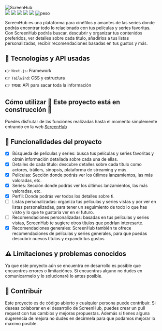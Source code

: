 ![ScreenHub](https://user-images.githubusercontent.com/74414226/234828667-c896d2dc-12c7-46f2-8085-ec8cbb18f685.svg)<br/>
![](https://img.shields.io/github/package-json/dependency-version/AitorMenacho/ScreenHub/next?color=4d4d4d&logo=Next.js)
![](https://img.shields.io/github/package-json/dependency-version/AitorMenacho/ScreenHub/react?color=61DAFB&logo=React)
![](https://img.shields.io/github/package-json/dependency-version/AitorMenacho/ScreenHub/tailwindcss?color=38B2AC&logo=Tailwindcss)
![](https://img.shields.io/github/package-json/dependency-version/AitorMenacho/ScreenHub/eslint?color=4B32C3&logo=eslint)
![](https://img.shields.io/website?down_color=darkred&down_message=Offline&logo=vercel&up_color=darkgreen&up_message=Online&url=https%3A%2F%2Fscreen-hub.vercel.app%2F)
![peso](https://img.shields.io/github/languages/code-size/AitorMenacho/ScreenHub?label=Size)

ScreenHub es una plataforma para cinéfilos y amantes de las series donde podrás encontrar todo lo relacionado con tus películas y series favoritas. Con ScreenHub podrás buscar, descubrir y organizar tus contenidos preferidos, ver detalles sobre cada título, añadirlos a tus listas personalizadas, recibir recomendaciones basadas en tus gustos y más.

## :mechanical_arm: Tecnologías y API usadas

:point_right: `Next.js`: Framework <br/>
:point_right: `Tailwind`: CSS y estructura <br/>
:point_right: `TMDB`: API para sacar toda la información

## Cómo utilizar :construction: Este proyecto está en construcción :construction:

Puedes disfrutar de las funciones realizadas hasta el momento simplemente entrando en la web [ScreenHub](https://screen-hub.vercel.app/)

## :hammer: Funcionalidades del proyecto

- [x] Búsqueda de películas y series: busca tus películas y series favoritas y obtén información detallada sobre cada una de ellas.
- [x] Detalles de cada título: descubre detalles sobre cada título como actores, tráilers, sinopsis, plataforma de streaming y más.
- [x] Películas: Sección donde podrás ver los útlimos lanzamientos, las más valoradas, etc.
- [x] Series: Sección donde podrás ver los últimos lanzamientos, las más valoradas, etc.
- [x] Perfil: Donde podrás ver todos los detalles sobre ti.
- [ ] Listas personalizadas: organiza tus películas y series vistas y por ver en listas personalizadas, para tener un seguimiento de todo lo que has visto y lo que te gustaría ver en el futuro.
- [ ] Recomendaciones personalizadas: basadas en tus películas y series vistas, ScreenHub te sugiere otros títulos que podrían interesarte.
- [x] Recomendaciones generales: ScreenHub también te ofrece recomendaciones de películas y series generales, para que puedas descubrir nuevos títulos y expandir tus gustos

## :warning: Limitaciones y problemas conocidos

Ya que este proyecto aún se encuentra en desarrollo es posible que encuentres errores o limitaciónes. Si encuentras alguno no dudes en comunicarmelo y lo solucionaré lo antes posible.

## :handshake: Contribuir

Este proyecto es de código abierto y cualquier persona puede contribuir. Si deseas colaborar en el desarrollo de ScreenHub, puedes crear un pull request con tus cambios y mejoras propuestas.
Además si tienes alguna sugerencia de mejora no dudes en decirmela para que podamos mejorar lo máximo posible.
